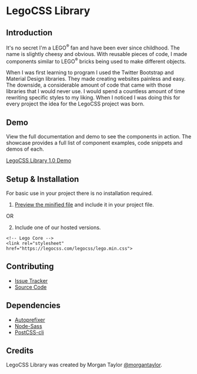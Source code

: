 # LegoCSS Library

## Introduction

It's no secret I'm a LEGO<sup>&reg;</sup> fan and have been ever since childhood. The name is slightly cheesy and obvious. With reusable pieces of code, I made components similar to LEGO<sup>&reg;</sup> bricks being used to make different objects.

When I was first learning to program I used the Twitter Bootstrap and Material Design libraries. They made creating websites painless and easy. The downside, a considerable amount of code that came with those libraries that I would never use. I would spend a countless amount of time rewriting specific styles to my liking. When I noticed I was doing this for every project the idea for the LegoCSS project was born.

## Demo

View the full documentation and demo to see the components in action. The showcase provides a full list of component examples, code snippets and demos of each.

[LegoCSS Library 1.0 Demo](https://legocss.com/)

## Setup & Installation

For basic use in your project there is no installation required.

1. [Preview the minified file](https://legocss.com/build/lego.min.css) and include it in your project file.

OR

2. Include one of our hosted versions.
```
<!-- Lego Core -->
<link rel="stylesheet" href="https://legocss.com/legocss/lego.min.css">
```

## Contributing

- [Issue Tracker](http://www.github.com/morgantaylor/lego-library/issues)
- [Source Code](http://www.github.com/morgantaylor/lego-library)

## Dependencies

- [Autoprefixer](https://www.npmjs.com/package/autoprefixer)
- [Node-Sass](https://www.npmjs.com/package/node-sass)
- [PostCSS-cli](https://www.npmjs.com/package/postcss-cli)

<!-- ### Configuration

After having installed the software, the user may need to configure it. List configuration options and explain how and where to set them. -->

## Credits

LegoCSS Library was created by Morgan Taylor [@morgantaylor](https://github.com/morgantaylor).

<!-- ## Changelog -->
